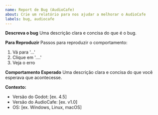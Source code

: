 ```yaml
---
name: Report de Bug (AudioCafe)
about: Crie um relatório para nos ajudar a melhorar o AudioCafe
labels: bug, audiocafe
---
```


**Descreva o bug**
Uma descrição clara e concisa do que é o bug.

**Para Reproduzir**
Passos para reproduzir o comportamento:
1. Vá para '...'
2. Clique em '....'
3. Veja o erro

**Comportamento Esperado**
Uma descrição clara e concisa do que você esperava que acontecesse.

**Contexto:**
 - Versão do Godot: [ex. 4.5]
 - Versão do AudioCafe: [ex. v1.0]
 - OS: [ex. Windows, Linux, macOS]
